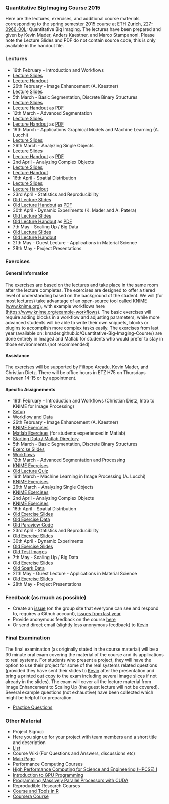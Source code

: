 ### Quantitative Big Imaging Course 2015
Here are the lectures, exercises, and additional course materials corresponding to the spring semester 2015 course at ETH Zurich, [227-0966-00L](http://www.vvz.ethz.ch/Vorlesungsverzeichnis/lerneinheitPre.do?lerneinheitId=97210&semkez=2015S&lang=en): Quantitative Big Imaging. 
The lectures have been prepared and given by Kevin Mader, Anders Kaestner, and Marco Stampanoni. Please note the Lecture Slides and PDF do not contain source code, this is only available in the handout file.

### Lectures
- 19th February - Introduction and Workflows
 - [Lecture Slides](https://rawgithub.com/kmader/Quantitative-Big-Imaging-2015/master/Lectures/01-Slides.html)
 - [Lecture Handout](https://rawgithub.com/kmader/Quantitative-Big-Imaging-2015/master/Lectures/01-Handout.html)
- 26th February - Image Enhancement (A. Kaestner)
 - [Lecture Slides](https://rawgithub.com/kmader/Quantitative-Big-Imaging-2015/master/Lectures/02-Slides.pdf)
- 5th March - Basic Segmentation, Discrete Binary Structures
 - [Lecture Slides](https://rawgithub.com/kmader/Quantitative-Big-Imaging-2015/master/Lectures/03-Slides.html)
 - [Lecture Handout](https://rawgithub.com/kmader/Quantitative-Big-Imaging-2015/master/Lectures/03-Handout.html) as [PDF](https://rawgithub.com/kmader/Quantitative-Big-Imaging-2015/master/Lectures/03-Handout.pdf)
- 12th March - Advanced Segmentation
 - [Lecture Slides](https://rawgithub.com/kmader/Quantitative-Big-Imaging-2015/master/Lectures/04-Slides.html)
 - [Lecture Handout](https://rawgithub.com/kmader/Quantitative-Big-Imaging-2015/master/Lectures/04-Handout.html) as [PDF](https://rawgithub.com/kmader/Quantitative-Big-Imaging-2015/master/Lectures/04-Handout.pdf)
- 19th March - Applications Graphical Models and Machine Learning (A. Lucchi)
 - [Lecture Slides](https://rawgithub.com/kmader/Quantitative-Big-Imaging-2015/master/Lectures/05-Slides.pdf)
- 26th March - Analyzing Single Objects
 - [Lecture Slides](https://rawgithub.com/kmader/Quantitative-Big-Imaging-2015/master/Lectures/06-Slides.html)
 - [Lecture Handout](https://rawgithub.com/kmader/Quantitative-Big-Imaging-2015/master/Lectures/06-Handout.html) as [PDF](https://rawgithub.com/kmader/Quantitative-Big-Imaging-2015/master/Lectures/06-Handout.pdf)
- 2nd April - Analyzing Complex Objects
 - [Lecture Slides](https://rawgithub.com/kmader/Quantitative-Big-Imaging-2015/master/Lectures/07-Slides.html)
 - [Lecture Handout](https://rawgithub.com/kmader/Quantitative-Big-Imaging-2015/master/Lectures/07-Handout.html)
- 16th April - Spatial Distribution
 - [Lecture Slides](https://rawgithub.com/kmader/Quantitative-Big-Imaging-2015/master/Lectures/08-Slides.html)
 - [Lecture Handout](https://rawgithub.com/kmader/Quantitative-Big-Imaging-2015/master/Lectures/08-Handout.html)
- 23rd April -  Statistics and Reproducibility
 - [Old Lecture Slides](https://rawgithub.com/kmader/Quantitative-Big-Imaging-Course/master/Lectures/08-Statistics.html)
 - [Old Lecture Handout](https://rawgithub.com/kmader/Quantitative-Big-Imaging-Course/master/Lectures/08-Statistics_files/printable.html) as [PDF](https://rawgithub.com/kmader/Quantitative-Big-Imaging-Course/master/Lectures/08-Statistics.pdf)
- 30th April - Dynamic Experiments (K. Mader and A. Patera)
 - [Old Lecture Slides](https://rawgithub.com/kmader/Quantitative-Big-Imaging-Course/master/Lectures/09-Dynamic.html)
 - [Old Lecture Handout](https://rawgithub.com/kmader/Quantitative-Big-Imaging-Course/master/Lectures/09-Dynamic_files/printable.html) as [PDF](https://rawgithub.com/kmader/Quantitative-Big-Imaging-Course/master/Lectures/09-Dynamic.pdf)
- 7th May - Scaling Up / Big Data
 - [Old Lecture Slides](https://rawgithub.com/kmader/Quantitative-Big-Imaging-Course/master/Lectures/10-BigData.html)
 - [Old Lecture Handout](https://rawgithub.com/kmader/Quantitative-Big-Imaging-Course/master/Lectures/10-BigData_files/printable.html)
- 21th May - Guest Lecture - Applications in Material Science
- 28th May - Project Presentations

### Exercises
#### General Information
The exercises are based on the lectures and take place in the same room after the lecture completes. The exercises are designed to offer a tiered level of understanding based on the background of the student. We will (for most lectures) take advantage of an open-source tool called KNIME (www.knime.org), with example workflows here (https://www.knime.org/example-workflows).  The basic exercises will require adding blocks in a workflow and adjusting parameters, while more advanced students will be able to write their own snippets, blocks or plugins to accomplish more complex tasks easily. 
The exercises from last year (available on: kmader.github.io/Quantitative-Big-Imaging-Course/) are done entirely in ImageJ and Matlab for students who would prefer to stay in those environments (not recommended)

#### Assistance
The exercises will be supported by Filippo Arcadu, Kevin Mader, and Christian Dietz. There will be office hours in ETZ H75 on Thursdays between 14-15 or by appointment.

#### Specific Assignements

- 19th February - Introduction and Workflows (Christian Dietz, Intro to KNIME for Image Processing)
 - [Setup](https://github.com/kmader/Quantitative-Big-Imaging-2015/blob/master/Exercises/01-Description.md)
 - [Workflow and Data](http://tinyurl.com/knime-ws-eth)
- 26th February - Image Enhancement (A. Kaestner)
 - [KNIME Exercises](https://github.com/kmader/Quantitative-Big-Imaging-2015/blob/master/Exercises/02-Description-KNIME.md)
 - [Matlab Exercises](https://github.com/kmader/Quantitative-Big-Imaging-Course/blob/master/Ex2/Exercises_ImageEnhancement.pdf?raw=true) (for students experienced in Matlab)
 - [Starting Data / Matlab Directory](https://github.com/kmader/Quantitative-Big-Imaging-Course/blob/master/Ex2/matlab.zip?raw=true)
- 5th March - Basic Segmentation, Discrete Binary Structures
 - [Exercise Slides](https://rawgithub.com/kmader/Quantitative-Big-Imaging-2015/master/Exercises/03-Description.html)
 - [Workflows](https://github.com/kmader/Quantitative-Big-Imaging-2015/blob/master/Exercises/03-files/Workflows.zip?raw=true)
- 12th March - Advanced Segmentation and Processing
 - [KNIME Exercises](https://github.com/kmader/Quantitative-Big-Imaging-2015/blob/master/Exercises/04-Description.md)
 - [Old Lecture Quiz](https://rawgithub.com/kmader/Quantitative-Big-Imaging-Course/master/Lectures/04-AdvSegmentation_files/quiz.html)
- 19th March - Machine Learning in Image Processing (A. Lucchi)
 - [KNIME Exercises](https://github.com/kmader/Quantitative-Big-Imaging-2015/blob/master/Exercises/05-Description.md)
- 26th March - Analyzing Single Objects
 - [KNIME Exercises](https://github.com/kmader/Quantitative-Big-Imaging-2015/blob/master/Exercises/06-Description.md)
- 2nd April -  Analyzing Complex Objects
 - [KNIME Exercises](https://github.com/kmader/Quantitative-Big-Imaging-2015/blob/master/Exercises/07-Description.md)
- 16th April -  Spatial Distribution
 - [Old Exercise Slides](https://rawgithub.com/kmader/Quantitative-Big-Imaging-Course/master/Ex7/Ex7Slides.html)
 - [Old Exercise Data](https://rawgithub.com/kmader/Quantitative-Big-Imaging-Course/master/Ex7/)
 - [Old Paraview Code](https://github.com/kmader/Quantitative-Big-Imaging-Course/tree/master/Ex7/Paraview)
- 23rd April -  Statistics and Reproducibility
 - [Old Exercise Slides](https://rawgithub.com/kmader/Quantitative-Big-Imaging-Course/master/Ex8/Ex8Slides.html)
- 30th April - Dynamic Experiments
 - [Old Exercise Slides](https://rawgithub.com/kmader/Quantitative-Big-Imaging-Course/master/Ex9/Ex9Slides.html)
 - [Old Test Images](https://github.com/kmader/Quantitative-Big-Imaging-Course/blob/master/Ex9/testimages.zip?raw=true)
- 7th May - Scaling Up / Big Data
 - [Old Exercise Slides](https://rawgithub.com/kmader/Quantitative-Big-Imaging-Course/master/Ex10/Ex10Slides.html)
 - [Old Spark Data](https://rawgithub.com/kmader/Quantitative-Big-Imaging-Course/master/Ex10/cell_colony.csv)
- 21th May - Guest Lecture - Applications in Material Science
 - [Old Exercise Slides](https://rawgithub.com/kmader/Quantitative-Big-Imaging-Course/master/Ex11/Ex11Slides.html)
- 28th May - Project Presentations

### Feedback (as much as possible)
 - Create an [issue](https://github.com/kmader/Quantitative-Big-Imaging-2015/issues) (on the group site that everyone can see and respond to, requires a Github account), [issues from last year](https://github.com/kmader/Quantitative-Big-Imaging-Course/issues)
 - Provide anonymous feedback on the course [here](https://docs.google.com/spreadsheet/embeddedform?formkey=dEtIX1ZXMzFacmdhRF9mQVpNaWtWTXc6MA)
 - Or send direct email (slightly less anonymous feedback) to [Kevin](mailto:mader@biomed.ee.ethz.ch)

### Final Examination

The final examination (as originally stated in the course material) will be a 30 minute oral exam covering the material of the course and its applications to real systems. For students who present a project, they will have the option to use their project for some of the real systems related questions (provided they have sent their slides to [Kevin](mailto:mader@biomed.ee.ethz.ch) after the presentation and bring a printed out copy to the exam including several image slices if not already in the slides).  The exam will cover all the lecture material from Image Enhancement to Scaling Up (the guest lecture will not be covered). Several example questions (not exhaustive) have been collected which might be helpful for preparation.
- [Practice Questions](https://rawgithub.com/kmader/Quantitative-Big-Imaging-Course/master/PracticeExam/exam.html)

### Other Material
- Project Signup
 - Here you signup for your project with team members and a short title and description
 - [List](https://docs.google.com/spreadsheet/ccc?key=0AnOOBjdH2wMXdFNzVUNEUUc1WG1Cb21Gb24xZnQ5dWc&usp=sharing)
- Course Wiki (For Questions and Answers, discussions etc)
 - [Main Page](https://github.com/kmader/Quantitative-Big-Imaging-Course/wiki/Course-Wiki-Page)
- Performance Computing Courses
 - [High Performance Computing for Science and Engineering (HPCSE) I](http://cse-lab.ethz.ch/index.php/teaching/42-teaching/classes/577-hpcsei)
 - [Introduction to GPU Programming](http://cse-lab.ethz.ch/index.php/teaching/42-teaching/classes/576-etvgpufall2013)
 - [Programming Massively Parallel Processors with CUDA](https://itunes.apple.com/us/itunes-u/programming-massively-parallel/id384233322?mt=10)
- Reprodudible Research Courses
 - [Course and Tools in R](http://kbroman.github.io/Tools4RR/)
 - [Coursera Course](https://www.coursera.org/course/repdata)
